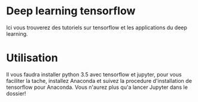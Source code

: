 # Deep learning tensorflow

Ici vous trouverez des tutoriels sur tensorflow et les applications du deep learning.

# Utilisation

Il vous faudra installer python 3.5 avec tensorflow et jupyter, pour vous faciliter la tache, installez Anaconda et suivez la procedure d'installation de tensorflow pour Anaconda.
Vous n'aurez plus qu'a lancer Jupyter dans le dossier!
